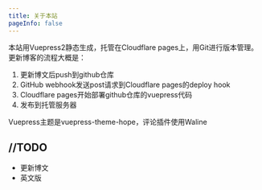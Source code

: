 ```yaml
---
title: 关于本站
pageInfo: false
---
```


本站用Vuepress2静态生成，托管在Cloudflare pages上，用Git进行版本管理。更新博客的流程大概是：

1. 更新博文后push到github仓库
2. GitHub webhook发送post请求到Cloudflare pages的deploy hook
3. Cloudflare pages开始部署github仓库的vuepress代码
4. 发布到托管服务器

Vuepress主题是vuepress-theme-hope，评论插件使用Waline

## //TODO

- 更新博文
- 英文版